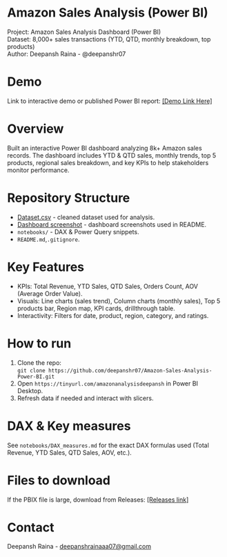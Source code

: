 # Amazon Sales Analysis (Power BI)

Project: Amazon Sales Analysis Dashboard (Power BI)  
Dataset: 8,000+ sales transactions (YTD, QTD, monthly breakdown, top products)  
Author: Deepansh Raina - @deepanshr07

# Demo
Link to interactive demo or published Power BI report: [\[Demo Link Here\]](https://tinyurl.com/amazonanalysisdeepansh)

# Overview
Built an interactive Power BI dashboard analyzing 8k+ Amazon sales records. The dashboard includes YTD & QTD sales, monthly trends, top 5 products, regional sales breakdown, and key KPIs to help stakeholders monitor performance.

# Repository Structure
- [Dataset.csv](https://github.com/deepanshr07/Amazon-Sales-Analysis-Power-BI/blob/main/Amazon_Combined_Data.xlsx) - cleaned dataset used for analysis.   
- [Dashboard screenshot](https://github.com/deepanshr07/Amazon-Sales-Analysis-Power-BI/blob/main/AmazonSalesDashboard.jpg) - dashboard screenshots used in README.  
- `notebooks/` - DAX & Power Query snippets.  
- `README.md`,`.gitignore`.

# Key Features
- KPIs: Total Revenue, YTD Sales, QTD Sales, Orders Count, AOV (Average Order Value).  
- Visuals: Line charts (sales trend), Column charts (monthly sales), Top 5 products bar, Region map, KPI cards, drillthrough table.  
- Interactivity: Filters for date, product, region, category, and ratings.

# How to run
1. Clone the repo:  
   `git clone https://github.com/deepanshr07/Amazon-Sales-Analysis-Power-BI.git`  
2. Open `https://tinyurl.com/amazonanalysisdeepansh` in Power BI Desktop.  
3. Refresh data if needed and interact with slicers.

# DAX & Key measures
See `notebooks/DAX_measures.md` for the exact DAX formulas used (Total Revenue, YTD Sales, QTD Sales, AOV, etc.).

# Files to download
If the PBIX file is large, download from Releases: [\[Releases link\]](https://tinyurl.com/amazonanalysisdeepansh)

# Contact
Deepansh Raina - deepanshrainaaa07@gmail.com
